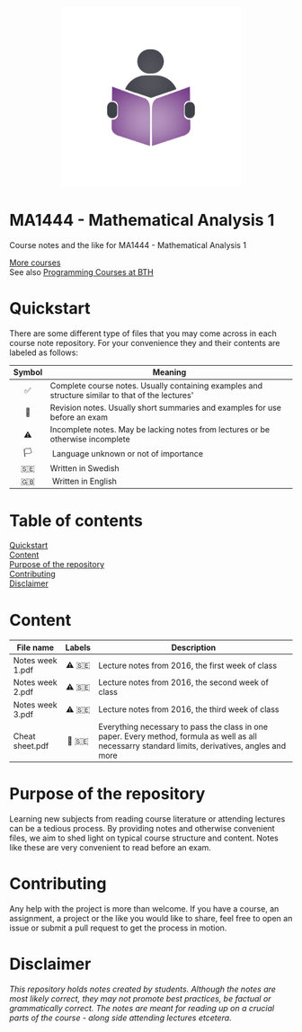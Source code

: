 <p align="center">
  <img alt="Logo" src="https://github.com/CourseNotesBTH/MA1444/raw/master/logo.png">
</p>

MA1444 - Mathematical Analysis 1
======

Course notes and the like for MA1444 - Mathematical Analysis 1

[More courses](https://github.com/CourseNotesBTH) <br />
See also [Programming Courses at BTH](https://github.com/ProgrammingCoursesBTH)

# Quickstart
<a name="quickstart"></a>

There are some different type of files that you may come across in each course note repository. For your convenience they and their contents are labeled as follows:

| Symbol | Meaning |
| :----: | ------- |
| ✅  | Complete course notes. Usually containing examples and structure similar to that of the lectures' |
| 📝 | Revision notes. Usually short summaries and examples for use before an exam |
| ⚠️ | Incomplete notes. May be lacking notes from lectures or be otherwise incomplete |
| 🏳️ | Language unknown or not of importance |
| 🇸🇪 | Written in Swedish |
| 🇬🇧 | Written in English |

# Table of contents

[Quickstart](#quickstart)<br/>
[Content]("#content")<br />
[Purpose of the repository]("#purpose")<br />
[Contributing](#contributing)<br/>
[Disclaimer](#disclaimer)

# Content
<a name="content"></a>

| File name | Labels | Description |
| --------- | :----: | ----------- |
| Notes week 1.pdf | ⚠️  🇸🇪  | Lecture notes from 2016, the first week of class|
| Notes week 2.pdf | ⚠️  🇸🇪  | Lecture notes from 2016, the second week of class|
| Notes week 3.pdf | ⚠️  🇸🇪  | Lecture notes from 2016, the third week of class|
| Cheat sheet.pdf | 📝  🇸🇪 | Everything necessary to pass the class in one paper. Every method, formula as well as all necessarry standard limits, derivatives, angles and more| 

# Purpose of the repository
<a name="purpose"></a>

Learning new subjects from reading course literature or attending lectures can be a tedious process. By providing notes and otherwise convenient files, we aim to shed light on typical course structure and content. Notes like these are very convenient to read before an exam.

# Contributing
<a name="contributing"></a>

Any help with the project is more than welcome. If you have a course, an assignment, a project or the like you would like to share, feel free to open an issue or submit a pull request to get the process in motion.

# Disclaimer
<a name="disclaimer"></a>

_This repository holds notes created by students. Although the notes are most likely correct, they may not promote best practices, be factual or grammatically correct. The notes are meant for reading up on a crucial parts of the course - along side attending lectures etcetera._
